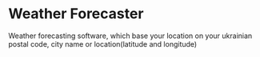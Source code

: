 # Weather Forecaster
 Weather forecasting software, which base your location on your ukrainian postal code, city name or location(latitude and longitude)
